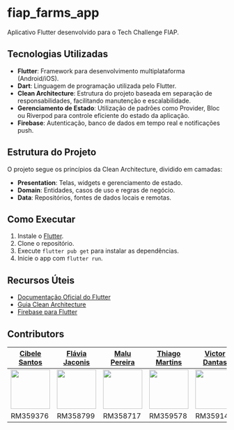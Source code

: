 # fiap_farms_app

Aplicativo Flutter desenvolvido para o Tech Challenge FIAP.

## Tecnologias Utilizadas

- **Flutter**: Framework para desenvolvimento multiplataforma (Android/iOS).
- **Dart**: Linguagem de programação utilizada pelo Flutter.
- **Clean Architecture**: Estrutura do projeto baseada em separação de responsabilidades, facilitando manutenção e escalabilidade.
- **Gerenciamento de Estado**: Utilização de padrões como Provider, Bloc ou Riverpod para controle eficiente do estado da aplicação.
- **Firebase**: Autenticação, banco de dados em tempo real e notificações push.

## Estrutura do Projeto

O projeto segue os princípios da Clean Architecture, dividido em camadas:

- **Presentation**: Telas, widgets e gerenciamento de estado.
- **Domain**: Entidades, casos de uso e regras de negócio.
- **Data**: Repositórios, fontes de dados locais e remotas.

## Como Executar

1. Instale o [Flutter](https://docs.flutter.dev/get-started/install).
2. Clone o repositório.
3. Execute `flutter pub get` para instalar as dependências.
4. Inicie o app com `flutter run`.

## Recursos Úteis

- [Documentação Oficial do Flutter](https://docs.flutter.dev/)
- [Guia Clean Architecture](https://medium.com/flutter-community/flutter-clean-architecture-tutorial-8f6e763d5a4e)
- [Firebase para Flutter](https://firebase.flutter.dev/)

## Contributors

[Cibele Santos](https://github.com/cibsantos)                                             | [Flávia Jaconis](https://github.com/flaJaconis)                                             |[Malu Pereira](https://github.com/malulupereiraa)                                                    | [Thiago Martins](https://github.com/thiagofm33)                                             | [Victor Dantas](https://github.com/victorx9999)
------------------------------------------------------------------------------------------|---------------------------------------------------------------------------------------------|-----------------------------------------------------------------------------------------------------|---------------------------------------------------------------------------------------------|-----------------------------------------------------------------------------------------------
[<img src="https://github.com/cibsantos.png" width="90" />](https://github.com/cibsantos) | [<img src="https://github.com/flaJaconis.png" width="90" />](https://github.com/flaJaconis) | [<img src="https://github.com/malulupereiraa.png" width="90" />](https://github.com/malulupereiraa) | [<img src="https://github.com/thiagofm33.png" width="90" />](https://github.com/thiagofm33) | [<img src="https://github.com/victorx9999.png" width="90" />](https://github.com/victorx9999)
RM359376                                                                                  | RM358799                                                                                    | RM358717                                                                                            | RM359578                                                                                    | RM359148




